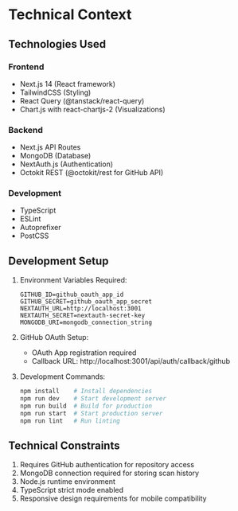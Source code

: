 # Technical Context

## Technologies Used

### Frontend
- Next.js 14 (React framework)
- TailwindCSS (Styling)
- React Query (@tanstack/react-query)
- Chart.js with react-chartjs-2 (Visualizations)

### Backend
- Next.js API Routes
- MongoDB (Database)
- NextAuth.js (Authentication)
- Octokit REST (@octokit/rest for GitHub API)

### Development
- TypeScript
- ESLint
- Autoprefixer
- PostCSS

## Development Setup
1. Environment Variables Required:
   ```
   GITHUB_ID=github_oauth_app_id
   GITHUB_SECRET=github_oauth_app_secret
   NEXTAUTH_URL=http://localhost:3001
   NEXTAUTH_SECRET=nextauth-secret-key
   MONGODB_URI=mongodb_connection_string
   ```

2. GitHub OAuth Setup:
   - OAuth App registration required
   - Callback URL: http://localhost:3001/api/auth/callback/github

3. Development Commands:
   ```bash
   npm install    # Install dependencies
   npm run dev    # Start development server
   npm run build  # Build for production
   npm run start  # Start production server
   npm run lint   # Run linting
   ```

## Technical Constraints
1. Requires GitHub authentication for repository access
2. MongoDB connection required for storing scan history
3. Node.js runtime environment
4. TypeScript strict mode enabled
5. Responsive design requirements for mobile compatibility